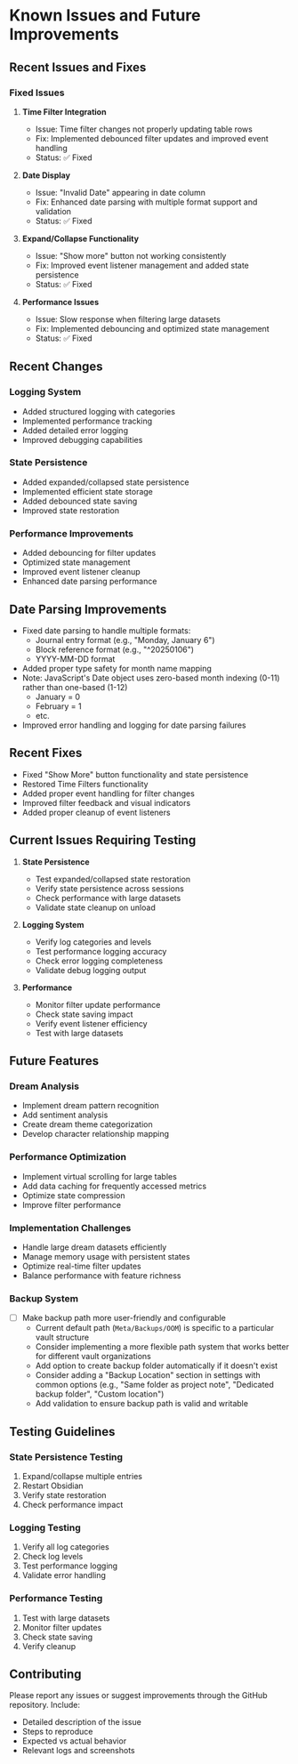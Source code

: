 # Known Issues and Future Improvements

## Recent Issues and Fixes

### Fixed Issues
1. **Time Filter Integration**
   - Issue: Time filter changes not properly updating table rows
   - Fix: Implemented debounced filter updates and improved event handling
   - Status: ✅ Fixed

2. **Date Display**
   - Issue: "Invalid Date" appearing in date column
   - Fix: Enhanced date parsing with multiple format support and validation
   - Status: ✅ Fixed

3. **Expand/Collapse Functionality**
   - Issue: "Show more" button not working consistently
   - Fix: Improved event listener management and added state persistence
   - Status: ✅ Fixed

4. **Performance Issues**
   - Issue: Slow response when filtering large datasets
   - Fix: Implemented debouncing and optimized state management
   - Status: ✅ Fixed

## Recent Changes

### Logging System
- Added structured logging with categories
- Implemented performance tracking
- Added detailed error logging
- Improved debugging capabilities

### State Persistence
- Added expanded/collapsed state persistence
- Implemented efficient state storage
- Added debounced state saving
- Improved state restoration

### Performance Improvements
- Added debouncing for filter updates
- Optimized state management
- Improved event listener cleanup
- Enhanced date parsing performance

## Date Parsing Improvements
- Fixed date parsing to handle multiple formats:
  - Journal entry format (e.g., "Monday, January 6")
  - Block reference format (e.g., "^20250106")
  - YYYY-MM-DD format
- Added proper type safety for month name mapping
- Note: JavaScript's Date object uses zero-based month indexing (0-11) rather than one-based (1-12)
  - January = 0
  - February = 1
  - etc.
- Improved error handling and logging for date parsing failures

## Recent Fixes
- Fixed "Show More" button functionality and state persistence
- Restored Time Filters functionality
- Added proper event handling for filter changes
- Improved filter feedback and visual indicators
- Added proper cleanup of event listeners

## Current Issues Requiring Testing

1. **State Persistence**
   - Test expanded/collapsed state restoration
   - Verify state persistence across sessions
   - Check performance with large datasets
   - Validate state cleanup on unload

2. **Logging System**
   - Verify log categories and levels
   - Test performance logging accuracy
   - Check error logging completeness
   - Validate debug logging output

3. **Performance**
   - Monitor filter update performance
   - Check state saving impact
   - Verify event listener efficiency
   - Test with large datasets

## Future Features

### Dream Analysis
- Implement dream pattern recognition
- Add sentiment analysis
- Create dream theme categorization
- Develop character relationship mapping

### Performance Optimization
- Implement virtual scrolling for large tables
- Add data caching for frequently accessed metrics
- Optimize state compression
- Improve filter performance

### Implementation Challenges
- Handle large dream datasets efficiently
- Manage memory usage with persistent states
- Optimize real-time filter updates
- Balance performance with feature richness

### Backup System
- [ ] Make backup path more user-friendly and configurable
  - Current default path (`Meta/Backups/OOM`) is specific to a particular vault structure
  - Consider implementing a more flexible path system that works better for different vault organizations
  - Add option to create backup folder automatically if it doesn't exist
  - Consider adding a "Backup Location" section in settings with common options (e.g., "Same folder as project note", "Dedicated backup folder", "Custom location")
  - Add validation to ensure backup path is valid and writable

## Testing Guidelines

### State Persistence Testing
1. Expand/collapse multiple entries
2. Restart Obsidian
3. Verify state restoration
4. Check performance impact

### Logging Testing
1. Verify all log categories
2. Check log levels
3. Test performance logging
4. Validate error handling

### Performance Testing
1. Test with large datasets
2. Monitor filter updates
3. Check state saving
4. Verify cleanup

## Contributing
Please report any issues or suggest improvements through the GitHub repository. Include:
- Detailed description of the issue
- Steps to reproduce
- Expected vs actual behavior
- Relevant logs and screenshots
